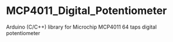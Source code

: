 # MCP4011_Digital_Potentiometer
Arduino (C/C++) library for Microchip MCP4011 64 taps digital potentiometer

